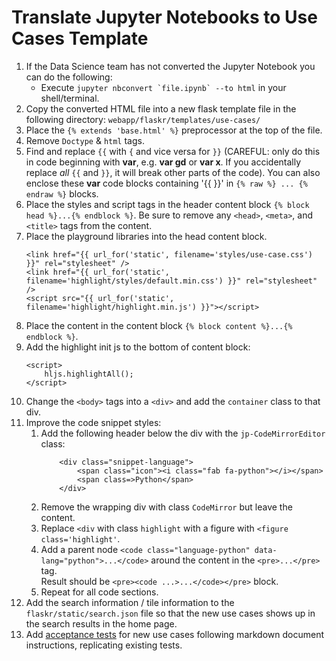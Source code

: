 # Translate Jupyter Notebooks to Use Cases Template

1. If the Data Science team has not converted the  Jupyter Notebook you can do the following:
    * Execute ```jupyter nbconvert `file.ipynb` --to html``` in your shell/terminal.
1. Copy the converted HTML file into a new flask template file in the following directory:  `webapp/flaskr/templates/use-cases/`
1. Place the `{% extends 'base.html' %}` preprocessor at the top of the file.
1. Remove `Doctype` & `html` tags.
1. Find and replace `{{` with `{` and vice versa for `}}` (CAREFUL: only do this in code beginning with **var**, e.g. **var gd** or **var x**. If you accidentally replace *all* `{{` and `}}`, it will break other parts of the code). You can also enclose these **var** code blocks containing '{{ }}' in `{% raw %} ... {% endraw %}` blocks.
1. Place the styles and script tags in the header content block `{% block head %}...{% endblock %}`. Be sure to remove any `<head>`, `<meta>`, and `<title>` tags from the content.
1. Place the playground libraries into the head content block.
    ```<!-- Load in the highlight js -->
    <link href="{{ url_for('static', filename='styles/use-case.css') }}" rel="stylesheet" />
    <link href="{{ url_for('static', filename='highlight/styles/default.min.css') }}" rel="stylesheet" />
    <script src="{{ url_for('static', filename='highlight/highlight.min.js') }}"></script>
    ```
1. Place the content in the content block `{% block content %}...{% endblock %}`.
1. Add the highlight init js to the bottom of content block:
    ```
    <script>
        hljs.highlightAll();
    </script>
    ```
1. Change the `<body>` tags into a `<div>` and add the `container` class to that div.
1. Improve the code snippet styles:
    1. Add the following header below the div with the ```jp-CodeMirrorEditor``` class:
        ```
            <div class="snippet-language">
                <span class="icon"><i class="fab fa-python"></i></span>
                <span class=>Python</span>
            </div>
        ```
    1. Remove the wrapping div with class `CodeMirror` but leave the content.
    1. Replace `<div` with class `highlight` with a figure with  `<figure class='highlight'`.
    1. Add a parent node `<code class="language-python" data-lang="python">...</code>` around the content in the `<pre>...</pre>` tag.  
    Result should be `<pre><code ...>...</code></pre>` block.
    1. Repeat for all code sections.
1. Add the search information / tile information to the `flaskr/static/search.json` file so that the new use cases shows up in the search results in the home page.
1. Add [acceptance tests](https://github.com/Chameleon-company/MOP-Acceptance-Tests) for new use cases following markdown document instructions, replicating existing tests.